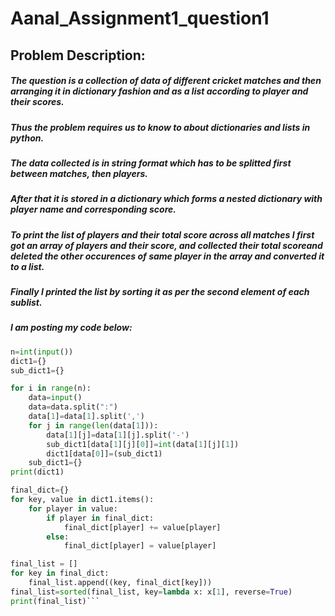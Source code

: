 # Aanal_Assignment1_question1
## Problem Description:
##### The question is a collection of data of different cricket matches and then arranging it in dictionary fashion and as a list according to player and their scores.
##### Thus the problem requires us to know to about dictionaries and lists in python.
##### The data collected is in string format which has to be splitted first between matches, then players. 
##### After that it is stored in a dictionary which forms a nested dictionary with player name and corresponding score.
##### To print the list of players and their total score across all matches I first got an array of players and their score, and collected their total scoreand deleted the other occurences of same player in the array and converted it to a list.
##### Finally I printed the list by sorting it as per the second element of each sublist.
##### I am posting my code below:
```python
n=int(input())
dict1={}
sub_dict1={}

for i in range(n):
    data=input()
    data=data.split(":")
    data[1]=data[1].split(',')
    for j in range(len(data[1])):
        data[1][j]=data[1][j].split('-')
        sub_dict1[data[1][j][0]]=int(data[1][j][1])
        dict1[data[0]]=(sub_dict1)
    sub_dict1={}
print(dict1)

final_dict={}
for key, value in dict1.items():
    for player in value:
        if player in final_dict:
            final_dict[player] += value[player]
        else:
            final_dict[player] = value[player]

final_list = []
for key in final_dict:
    final_list.append((key, final_dict[key]))
final_list=sorted(final_list, key=lambda x: x[1], reverse=True)
print(final_list)```

